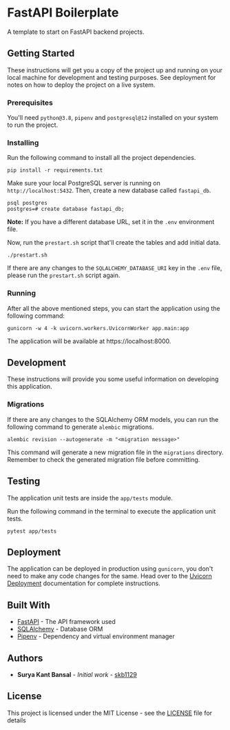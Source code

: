# FastAPI Boilerplate

A template to start on FastAPI backend projects.

## Getting Started

These instructions will get you a copy of the project up and running on your local machine for development and testing purposes. See deployment for notes on how to deploy the project on a live system.

### Prerequisites

You'll need `python@3.8`, `pipenv` and `postgresql@12` installed on your system to run the project.

### Installing

Run the following command to install all the project dependencies.
```shell script
pip install -r requirements.txt
```
Make sure your local PostgreSQL server is running on `http://localhost:5432`. Then, create a new database called `fastapi_db`.
```shell script
psql postgres
postgres=# create database fastapi_db;
```
**Note:** If you have a different database URL, set it in the `.env` environment file.

Now, run the `prestart.sh` script that'll create the tables and add initial data.
```shell script
./prestart.sh
```
If there are any changes to the `SQLALCHEMY_DATABASE_URI` key in the `.env` file, please run the `prestart.sh` script again.

### Running

After all the above mentioned steps, you can start the application using the following command:
```shell script
gunicorn -w 4 -k uvicorn.workers.UvicornWorker app.main:app
```
The application will be available at https://localhost:8000.

## Development

These instructions will provide you some useful information on developing this application.

### Migrations

If there are any changes to the SQLAlchemy ORM models, you can run the following command to generate `alembic` migrations.
```shell script
alembic revision --autogenerate -m "<migration message>"
```
This command will generate a new migration file in the `migrations` directory. Remember to check the generated migration file before committing.

## Testing

The application unit tests are inside the `app/tests` module.

Run the following command in the terminal to execute the application unit tests.
```shell script
pytest app/tests
```

## Deployment

The application can be deployed in production using `gunicorn`, you don't need to make any code changes for the same.
Head over to the [Uvicorn Deployment](https://www.uvicorn.org/deployment/) documentation for complete instructions.

## Built With

* [FastAPI](https://fastapi.tiangolo.com/) - The API framework used
* [SQLAlchemy](https://www.sqlalchemy.org/) - Database ORM
* [Pipenv](https://pypi.org/project/pipenv/) - Dependency and virtual environment manager

## Authors

* **Surya Kant Bansal** - *Initial work* - [skb1129](https://github.com/skb1129)

## License

This project is licensed under the MIT License - see the [LICENSE](LICENSE) file for details
